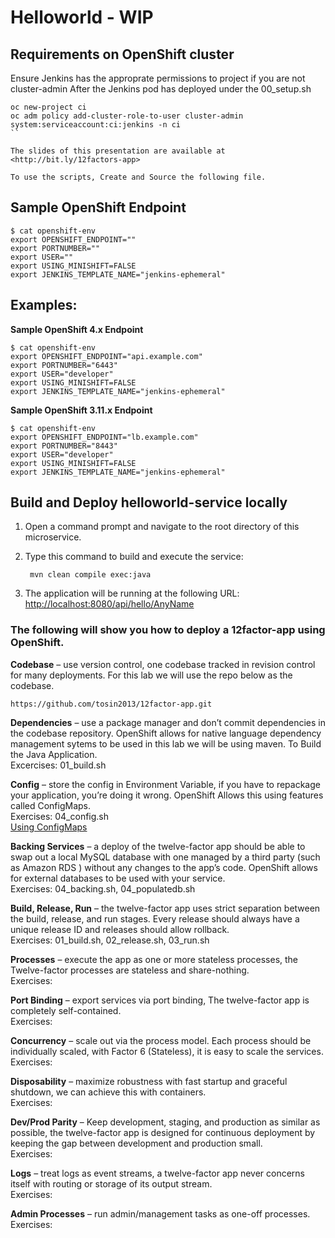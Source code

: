 # Helloworld - WIP

## Requirements on OpenShift cluster
Ensure Jenkins has the approprate permissions to project if you are not cluster-admin
After the Jenkins pod has deployed under the 00_setup.sh
```
oc new-project ci
oc adm policy add-cluster-role-to-user cluster-admin system:serviceaccount:ci:jenkins -n ci
``

The slides of this presentation are available at <http://bit.ly/12factors-app>

To use the scripts, Create and Source the following file.
```
## Sample OpenShift Endpoint
```
$ cat openshift-env
export OPENSHIFT_ENDPOINT=""
export PORTNUMBER=""
export USER=""
export USING_MINISHIFT=FALSE
export JENKINS_TEMPLATE_NAME="jenkins-ephemeral"
```

## Examples:
**Sample OpenShift 4.x Endpoint**
```
$ cat openshift-env
export OPENSHIFT_ENDPOINT="api.example.com"
export PORTNUMBER="6443"
export USER="developer"
export USING_MINISHIFT=FALSE
export JENKINS_TEMPLATE_NAME="jenkins-ephemeral"
```

**Sample OpenShift 3.11.x Endpoint**
```
$ cat openshift-env
export OPENSHIFT_ENDPOINT="lb.example.com"
export PORTNUMBER="8443"
export USER="developer"
export USING_MINISHIFT=FALSE
export JENKINS_TEMPLATE_NAME="jenkins-ephemeral"
```

**Build and Deploy helloworld-service locally**
------------------------------------------

1. Open a command prompt and navigate to the root directory of this microservice.
2. Type this command to build and execute the service:

        mvn clean compile exec:java

3. The application will be running at the following URL: <http://localhost:8080/api/hello/AnyName>


### The following will show you how to deploy a 12factor-app using OpenShift.
**Codebase** – use version control, one codebase tracked in revision control for many deployments. For this lab we will use the repo below as the codebase.
````
https://github.com/tosin2013/12factor-app.git
````

**Dependencies** – use a package manager and don’t commit dependencies in the codebase repository. OpenShift allows for native language dependency management sytems to be used in this lab we will be using maven. To Build the Java Application.  
Excercises: 01_build.sh  

**Config** – store the config in Environment Variable, if you have to repackage your application, you’re doing it wrong. OpenShift Allows this using features called ConfigMaps.  
Exercises: 04_config.sh  
[Using ConfigMaps](https://github.com/tosin2013/openshift-demos/blob/master/configmaps.md)  

**Backing Services** – a deploy of the twelve-factor app should be able to swap out a local MySQL database with one managed by a third party (such as Amazon RDS ) without any changes to the app’s code. OpenShift allows for external databases to be used with your service.  
Exercises: 04_backing.sh, 04_populatedb.sh  

**Build, Release, Run** – the twelve-factor app uses strict separation between the build, release, and run stages. Every release should always have a unique release ID and releases should allow rollback.  
Exercises: 01_build.sh, 02_release.sh, 03_run.sh  

**Processes** – execute the app as one or more stateless processes, the Twelve-factor processes are stateless and share-nothing.  
Exercises:

**Port Binding** – export services via port binding, The twelve-factor app is completely self-contained.  
Exercises:  

**Concurrency** – scale out via the process model. Each process should be individually scaled, with Factor 6 (Stateless), it is easy to scale the services.
Exercises:  

**Disposability** – maximize robustness with fast startup and graceful shutdown, we can achieve this with containers.  
Exercises:  

**Dev/Prod Parity** – Keep development, staging, and production as similar as possible, the twelve-factor app is designed for continuous deployment by keeping the gap between development and production small.  
Exercises:  

**Logs** – treat logs as event streams, a twelve-factor app never concerns itself with routing or storage of its output stream.  
Exercises:  

**Admin Processes** – run admin/management tasks as one-off processes.  
Exercises:  

